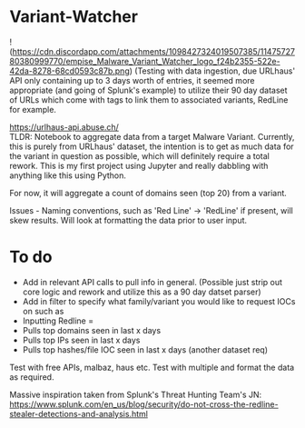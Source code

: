# Variant-Watcher
!(https://cdn.discordapp.com/attachments/1098427324019507385/1147572780380999770/empise_Malware_Variant_Watcher_logo_f24b2355-522e-42da-8278-68cd0593c87b.png)
(Testing with data ingestion, due URLhaus' API only containing up to 3 days worth of entries, it seemed more appropriate (and going of Splunk's example) to utilize their 90 day dataset of URLs which come with tags to link them to associated variants, RedLine for example.

https://urlhaus-api.abuse.ch/ \
TLDR:  Notebook to aggregate data from a target Malware Variant. Currently, this is purely from URLhaus' dataset, the intention is to get as much data for the variant in question as possible, which will definitely require a total rework. This is my first project using Jupyter and really dabbling with anything like this using Python.

For now, it will aggregate a count of domains seen (top 20) from a variant.

Issues - Naming conventions, such as 'Red Line' -> 'RedLine' if present, will skew results. Will look at formatting the data prior to user input.
# To do

- Add in relevant API calls to pull info in general. (Possible just strip out core logic and rework and utilize this as a 90 day datset parser)
- Add in filter to specify what family/variant you would like to request IOCs on such as 
- Inputting Redline = 
-   Pulls top domains seen in last x days
-   Pulls top IPs seen in last x days
-   Pulls top hashes/file IOC seen in last x days (another dataset req)

Test with free APIs, malbaz, haus etc.
Test with multiple and format the data as required.

Massive inspiration taken from Splunk's Threat Hunting Team's JN:
https://www.splunk.com/en_us/blog/security/do-not-cross-the-redline-stealer-detections-and-analysis.html


